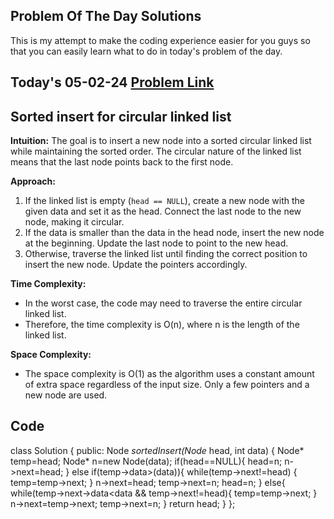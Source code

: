 ## Problem Of The Day Solutions

This is my attempt to make the coding experience easier for you guys so that you can easily learn what to do in today's problem of the day.

## Today's 05-02-24 [Problem Link](https://www.geeksforgeeks.org/problems/sorted-insert-for-circular-linked-list/1)
## Sorted insert for circular linked list


**Intuition:**
The goal is to insert a new node into a sorted circular linked list while maintaining the sorted order. The circular nature of the linked list means that the last node points back to the first node.

**Approach:**
1. If the linked list is empty (`head == NULL`), create a new node with the given data and set it as the head. Connect the last node to the new node, making it circular.
2. If the data is smaller than the data in the head node, insert the new node at the beginning. Update the last node to point to the new head.
3. Otherwise, traverse the linked list until finding the correct position to insert the new node. Update the pointers accordingly.

**Time Complexity:**
- In the worst case, the code may need to traverse the entire circular linked list.
- Therefore, the time complexity is O(n), where n is the length of the linked list.

**Space Complexity:**
- The space complexity is O(1) as the algorithm uses a constant amount of extra space regardless of the input size. Only a few pointers and a new node are used.


## Code 

class Solution
{
    public:
    Node *sortedInsert(Node* head, int data)
    {
      Node* temp=head;
      Node* n=new Node(data);
      if(head==NULL){
          head=n;
          n->next=head;
      }
      else if(temp->data>(data)){
          while(temp->next!=head)
          {
              temp=temp->next;
          }
          n->next=head;
          temp->next=n;
          head=n;
      }
      else{
      while(temp->next->data<data && temp->next!=head){
          temp=temp->next;
      }
      n->next=temp->next;
      temp->next=n;
      }
      return head;
    }
};

```


